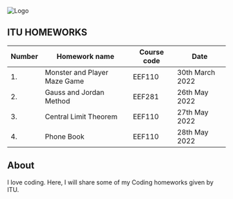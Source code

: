 ![Logo](https://ari24.com/assets/img/default-haber.svg)

## ITU HOMEWORKS

| Number    | Homework name      | Course code     |    Date           |
| ------------- | ------------- | -------- |---------------|
|       1. |      Monster and Player Maze Game   | EEF110  |     30th March 2022       |
| 2.           |         Gauss and Jordan Method |  EEF281 |     26th May  2022           | 
| 3.           |         Central Limit Theorem |  EEF110 |     27th May  2022           | 
| 4.           |         Phone Book |  EEF110 |     28th May  2022           | 

## About




I love coding. Here, I will share some of my Coding homeworks given by ITU.

